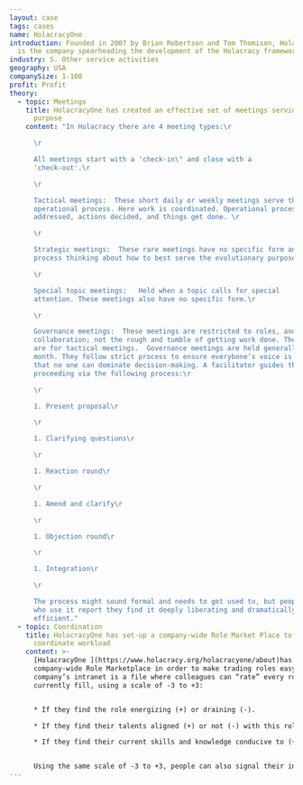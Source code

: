 ```yaml
---
layout: case
tags: cases
name: HolacracyOne
introduction: Founded in 2007 by Brian Robertson and Tom Thomison, HolacracyOne
  is the company spearheading the development of the Holacracy framework.
industry: S. Other service activities
geography: USA
companySize: 1-100
profit: Profit
theory:
  - topic: Meetings
    title: HolacracyOne has created an effective set of meetings serving a specific
      purpose
    content: "In Holacracy there are 4 meeting types:\r

      \r

      All meetings start with a 'check-in\" and close with a
      'check-out'.\r

      \r

      Tactical meetings:  These short daily or weekly meetings serve the
      operational process. Here work is coordinated. Operational processes are
      addressed, actions decided, and things get done. \r

      \r

      Strategic meetings:  These rare meetings have no specific form and
      process thinking about how to best serve the evolutionary purpose.\r

      \r

      Special topic meetings:   Held when a topic calls for special
      attention. These meetings also have no specific form.\r

      \r

      Governance meetings:  These meetings are restricted to roles, and
      collaboration; not the rough and tumble of getting work done. The latter
      are for tactical meetings.  Governance meetings are held generally every
      month. They follow strict process to ensure everybone’s voice is heard and
      that no one can dominate decision-making. A facilitator guides the
      proceeding via the following process:\r

      \r

      1. Present proposal\r

      \r

      1. Clarifying questions\r

      \r

      1. Reaction round\r

      \r

      1. Amend and clarify\r

      \r

      1. Objection round\r

      \r

      1. Integration\r

      \r

      The process might sound formal and needs to get used to, but people
      who use it report they find it deeply liberating and dramatically
      efficient."
  - topic: Coordination
    title: HolocracyOne has set-up a company-wide Role Market Place to help
      coordinate workload
    content: >-
      [HolacracyOne ](https://www.holacracy.org/holacracyone/about)has set up a
      company-wide Role Marketplace in order to make trading roles easy. On the
      company’s intranet is a file where colleagues can “rate” every role they
      currently fill, using a scale of -3 to +3:


      * If they find the role energizing (+) or draining (-). 

      * If they find their talents aligned (+) or not (-) with this role. 

      * If they find their current skills and knowledge conducive to (+) or limiting in (-) this role.


      Using the same scale of -3 to +3, people can also signal their interest in roles currently filled by other people. The marketplace thus helps people wanting to offload or pick up roles.
---
```


